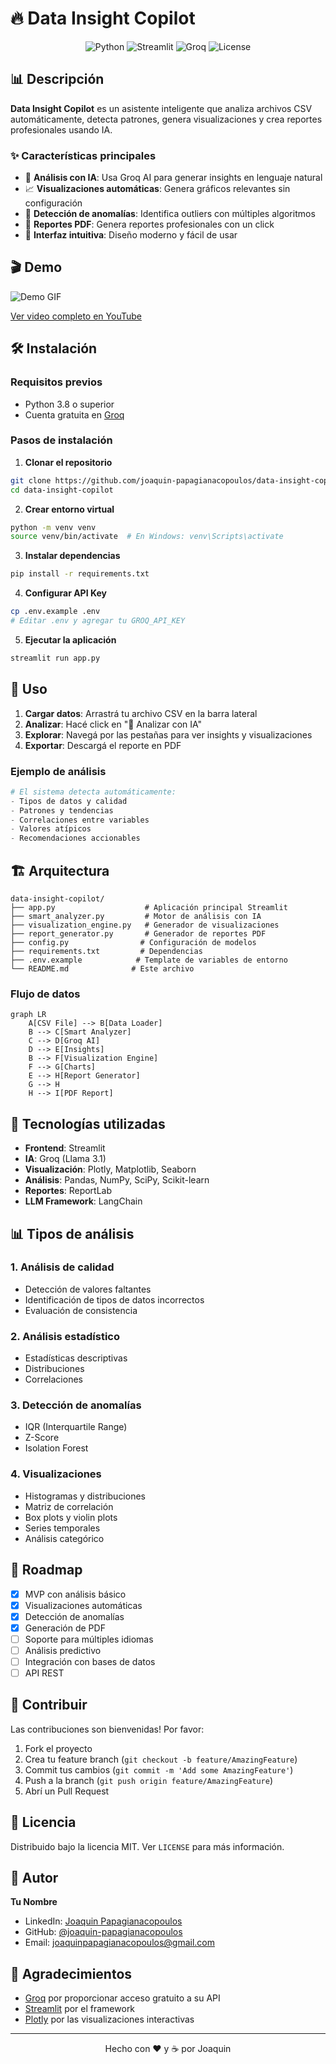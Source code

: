 # 🔥 Data Insight Copilot

<div align="center">
  <img src="https://img.shields.io/badge/Python-3.8+-blue.svg" alt="Python">
  <img src="https://img.shields.io/badge/Streamlit-1.32.0-red.svg" alt="Streamlit">
  <img src="https://img.shields.io/badge/AI-Groq-green.svg" alt="Groq">
  <img src="https://img.shields.io/badge/License-MIT-yellow.svg" alt="License">
</div>

## 📊 Descripción

**Data Insight Copilot** es un asistente inteligente que analiza archivos CSV automáticamente, detecta patrones, genera visualizaciones y crea reportes profesionales usando IA.

### ✨ Características principales

- 🧠 **Análisis con IA**: Usa Groq AI para generar insights en lenguaje natural
- 📈 **Visualizaciones automáticas**: Genera gráficos relevantes sin configuración
- 🎯 **Detección de anomalías**: Identifica outliers con múltiples algoritmos
- 📄 **Reportes PDF**: Genera reportes profesionales con un click
- 🚀 **Interfaz intuitiva**: Diseño moderno y fácil de usar

## 🎬 Demo

![Demo GIF](demo.gif)

[Ver video completo en YouTube](#)

## 🛠️ Instalación

### Requisitos previos
- Python 3.8 o superior
- Cuenta gratuita en [Groq](https://console.groq.com)

### Pasos de instalación

1. **Clonar el repositorio**
```bash
git clone https://github.com/joaquin-papagianacopoulos/data-insight-copilot.git
cd data-insight-copilot
```

2. **Crear entorno virtual**
```bash
python -m venv venv
source venv/bin/activate  # En Windows: venv\Scripts\activate
```

3. **Instalar dependencias**
```bash
pip install -r requirements.txt
```

4. **Configurar API Key**
```bash
cp .env.example .env
# Editar .env y agregar tu GROQ_API_KEY
```

5. **Ejecutar la aplicación**
```bash
streamlit run app.py
```

## 📝 Uso

1. **Cargar datos**: Arrastrá tu archivo CSV en la barra lateral
2. **Analizar**: Hacé click en "🚀 Analizar con IA"
3. **Explorar**: Navegá por las pestañas para ver insights y visualizaciones
4. **Exportar**: Descargá el reporte en PDF

### Ejemplo de análisis

```python
# El sistema detecta automáticamente:
- Tipos de datos y calidad
- Patrones y tendencias
- Correlaciones entre variables
- Valores atípicos
- Recomendaciones accionables
```

## 🏗️ Arquitectura

```
data-insight-copilot/
├── app.py                    # Aplicación principal Streamlit
├── smart_analyzer.py         # Motor de análisis con IA
├── visualization_engine.py   # Generador de visualizaciones
├── report_generator.py       # Generador de reportes PDF
├── config.py                # Configuración de modelos
├── requirements.txt         # Dependencias
├── .env.example            # Template de variables de entorno
└── README.md              # Este archivo
```

### Flujo de datos

```mermaid
graph LR
    A[CSV File] --> B[Data Loader]
    B --> C[Smart Analyzer]
    C --> D[Groq AI]
    D --> E[Insights]
    B --> F[Visualization Engine]
    F --> G[Charts]
    E --> H[Report Generator]
    G --> H
    H --> I[PDF Report]
```

## 🤖 Tecnologías utilizadas

- **Frontend**: Streamlit
- **IA**: Groq (Llama 3.1)
- **Visualización**: Plotly, Matplotlib, Seaborn
- **Análisis**: Pandas, NumPy, SciPy, Scikit-learn
- **Reportes**: ReportLab
- **LLM Framework**: LangChain

## 📊 Tipos de análisis

### 1. Análisis de calidad
- Detección de valores faltantes
- Identificación de tipos de datos incorrectos
- Evaluación de consistencia

### 2. Análisis estadístico
- Estadísticas descriptivas
- Distribuciones
- Correlaciones

### 3. Detección de anomalías
- IQR (Interquartile Range)
- Z-Score
- Isolation Forest

### 4. Visualizaciones
- Histogramas y distribuciones
- Matriz de correlación
- Box plots y violin plots
- Series temporales
- Análisis categórico

## 🚀 Roadmap

- [x] MVP con análisis básico
- [x] Visualizaciones automáticas
- [x] Detección de anomalías
- [x] Generación de PDF
- [ ] Soporte para múltiples idiomas
- [ ] Análisis predictivo
- [ ] Integración con bases de datos
- [ ] API REST

## 🤝 Contribuir

Las contribuciones son bienvenidas! Por favor:

1. Fork el proyecto
2. Crea tu feature branch (`git checkout -b feature/AmazingFeature`)
3. Commit tus cambios (`git commit -m 'Add some AmazingFeature'`)
4. Push a la branch (`git push origin feature/AmazingFeature`)
5. Abrí un Pull Request

## 📄 Licencia

Distribuido bajo la licencia MIT. Ver `LICENSE` para más información.

## 👥 Autor

**Tu Nombre**
- LinkedIn: [Joaquin Papagianacopoulos](https://linkedin.com/in/joaquinpapagianacopoulos)
- GitHub: [@joaquin-papagianacopoulos](https://github.com/joaquin-papagianacopoulos)
- Email: joaquinpapagianacopoulos@gmail.com

## 🙏 Agradecimientos

- [Groq](https://groq.com) por proporcionar acceso gratuito a su API
- [Streamlit](https://streamlit.io) por el framework
- [Plotly](https://plotly.com) por las visualizaciones interactivas

---

<div align="center">
  Hecho con ❤️ y ☕ por Joaquin
</div>